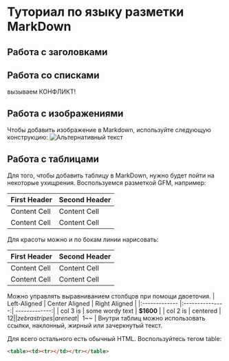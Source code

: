 # Туториал по языку разметки MarkDown

## Работа с заголовками


## Работа со списками

вызываем КОНФЛИКТ!

## Работа с изображениями

Чтобы добавить изображение в Markdown, используйте следующую конструкцию:
![Альтернативный текст](https://phonoteka.org/uploads/posts/2022-01/1642965899_52-phonoteka-org-p-krasivii-fon-priroda-54.jpg)


## Работа с таблицами

Для того, чтобы добавить таблицу в MarkDown, нужно будет пойти на некоторые ухищрения. Воспользуемся разметкой GFM, например:

First Header | Second Header
------------- | -------------
Content Cell | Content Cell
Content Cell | Content Cell
Для красоты можно и по бокам линии нарисовать:

| First Header | Second Header |
| ------------- | ------------- |
| Content Cell | Content Cell |
| Content Cell | Content Cell |
Можно управлять выравниванием столбцов при помощи
двоеточия.
| Left-Aligned | Center Aligned | Right Aligned |
|:------------- |:---------------:| -------------:|
| col 3 is | some wordy text | **$1600** |
| col 2 is | centered | $12 |
| zebra stripes | are neat | ~~$1~~ |
Внутри таблиц можно использовать ссылки, наклонный,
жирный или зачеркнутый текст.


Для всего остального есть обычный HTML. Воспользуйтесь тегом table:
```HTML
<table><td><tr></td></tr></table>
```



